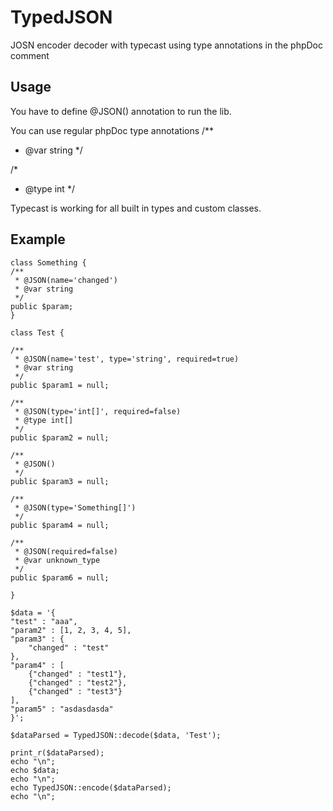 TypedJSON
=========

JOSN encoder decoder with typecast using type annotations in the phpDoc comment

Usage
-----

You have to define @JSON() annotation to run the lib. 


You can use regular phpDoc type annotations
/**
 * @var string
 */

/*
 * @type int
 */

Typecast is working for all built in types and custom classes.

Example
-------

    class Something {
	/**
	 * @JSON(name='changed')
	 * @var string
	 */
	public $param;
    }

    class Test {
	
	/**
	 * @JSON(name='test', type='string', required=true)
	 * @var string
	 */
	public $param1 = null;
	
	/**
	 * @JSON(type='int[]', required=false)
	 * @type int[]
	 */
	public $param2 = null;
	
	/**
	 * @JSON()
	 */
	public $param3 = null;
	
	/**
	 * @JSON(type='Something[]')
	 */
	public $param4 = null;
	
	/**
	 * @JSON(required=false)
	 * @var unknown_type
	 */
	public $param6 = null;
	
    }

    $data = '{
	"test" : "aaa",
	"param2" : [1, 2, 3, 4, 5],
	"param3" : {
		"changed" : "test"
	},
	"param4" : [
		{"changed" : "test1"},
		{"changed" : "test2"},
		{"changed" : "test3"}
	],
	"param5" : "asdasdasda"
    }';

    $dataParsed = TypedJSON::decode($data, 'Test');

    print_r($dataParsed);
    echo "\n";
    echo $data;
    echo "\n";
    echo TypedJSON::encode($dataParsed);
    echo "\n";
